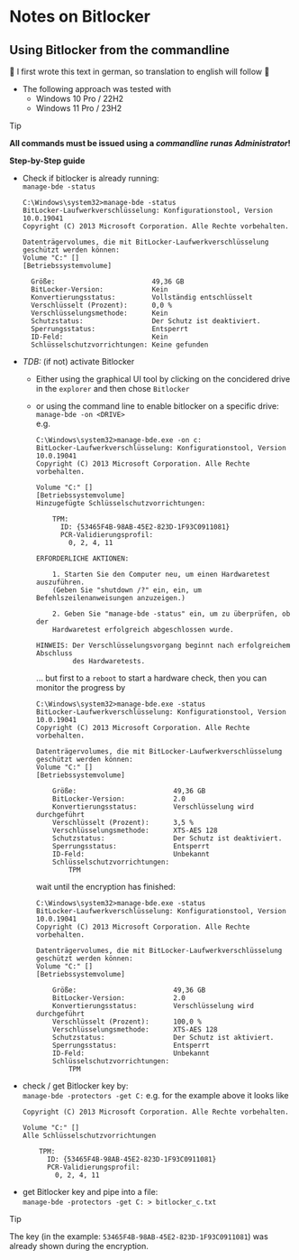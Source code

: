 # Notes on Bitlocker
## Using Bitlocker from the commandline
🚧 I first wrote this text in german, so translation to english will follow 🚧
* The following approach was tested with
  * Windows 10 Pro / 22H2
  * Windows 11 Pro / 23H2

> [!TIP]
> **All commands must be issued using a *commandline runas Administrator*!**

**Step-by-Step guide**
* Check if bitlocker is already running:<br>
  `manage-bde -status`<br>
   ```
   C:\Windows\system32>manage-bde -status
   BitLocker-Laufwerkverschlüsselung: Konfigurationstool, Version 10.0.19041
   Copyright (C) 2013 Microsoft Corporation. Alle Rechte vorbehalten.

   Datenträgervolumes, die mit BitLocker-Laufwerkverschlüsselung
   geschützt werden können:
   Volume "C:" []
   [Betriebssystemvolume]

     Größe:                        49,36 GB
     BitLocker-Version:            Kein
     Konvertierungsstatus:         Vollständig entschlüsselt
     Verschlüsselt (Prozent):      0,0 %
     Verschlüsselungsmethode:      Kein
     Schutzstatus:                 Der Schutz ist deaktiviert.
     Sperrungsstatus:              Entsperrt
     ID-Feld:                      Kein
     Schlüsselschutzvorrichtungen: Keine gefunden
   ```
* _TDB:_ (if not) activate Bitlocker
  * Either using the graphical UI tool by clicking on the concidered drive in the `explorer` and then chose `Bitlocker`

  * or using the command line to enable bitlocker on a specific drive:<br>
    `manage-bde -on <DRIVE>`<br>
    e.g.
    ```
    C:\Windows\system32>manage-bde.exe -on c:
    BitLocker-Laufwerkverschlüsselung: Konfigurationstool, Version 10.0.19041
    Copyright (C) 2013 Microsoft Corporation. Alle Rechte vorbehalten.
    
    Volume "C:" []
    [Betriebssystemvolume]
    Hinzugefügte Schlüsselschutzvorrichtungen:
    
        TPM:
          ID: {53465F4B-98AB-45E2-823D-1F93C0911081}
          PCR-Validierungsprofil:
            0, 2, 4, 11
    
    ERFORDERLICHE AKTIONEN:
    
        1. Starten Sie den Computer neu, um einen Hardwaretest auszuführen.
        (Geben Sie "shutdown /?" ein, ein, um Befehlszeilenanweisungen anzuzeigen.)
    
        2. Geben Sie "manage-bde -status" ein, um zu überprüfen, ob der
        Hardwaretest erfolgreich abgeschlossen wurde.
    
    HINWEIS: Der Verschlüsselungsvorgang beginnt nach erfolgreichem Abschluss
             des Hardwaretests.
    ```  
    ... but first to a `reboot` to start a hardware check, then you can monitor the progress by <br>
    ```
    C:\Windows\system32>manage-bde.exe -status
    BitLocker-Laufwerkverschlüsselung: Konfigurationstool, Version 10.0.19041
    Copyright (C) 2013 Microsoft Corporation. Alle Rechte vorbehalten.
    
    Datenträgervolumes, die mit BitLocker-Laufwerkverschlüsselung
    geschützt werden können:
    Volume "C:" []
    [Betriebssystemvolume]
    
        Größe:                        49,36 GB
        BitLocker-Version:            2.0
        Konvertierungsstatus:         Verschlüsselung wird durchgeführt
        Verschlüsselt (Prozent):      3,5 %
        Verschlüsselungsmethode:      XTS-AES 128
        Schutzstatus:                 Der Schutz ist deaktiviert.
        Sperrungsstatus:              Entsperrt
        ID-Feld:                      Unbekannt
        Schlüsselschutzvorrichtungen:
            TPM
    ```
    wait until the encryption has finished:<br>
    ```
    C:\Windows\system32>manage-bde.exe -status
    BitLocker-Laufwerkverschlüsselung: Konfigurationstool, Version 10.0.19041
    Copyright (C) 2013 Microsoft Corporation. Alle Rechte vorbehalten.
    
    Datenträgervolumes, die mit BitLocker-Laufwerkverschlüsselung
    geschützt werden können:
    Volume "C:" []
    [Betriebssystemvolume]
    
        Größe:                        49,36 GB
        BitLocker-Version:            2.0
        Konvertierungsstatus:         Verschlüsselung wird durchgeführt
        Verschlüsselt (Prozent):      100,0 %
        Verschlüsselungsmethode:      XTS-AES 128
        Schutzstatus:                 Der Schutz ist aktiviert.
        Sperrungsstatus:              Entsperrt
        ID-Feld:                      Unbekannt
        Schlüsselschutzvorrichtungen:
            TPM
    ```
* check / get Bitlocker key by:<br>
  `manage-bde -protectors -get C:`
  e.g. for the example above it looks like
  ```
  Copyright (C) 2013 Microsoft Corporation. Alle Rechte vorbehalten.
  
  Volume "C:" []
  Alle Schlüsselschutzvorrichtungen
  
      TPM:
        ID: {53465F4B-98AB-45E2-823D-1F93C0911081}
        PCR-Validierungsprofil:
          0, 2, 4, 11
  ```  
* get Bitlocker key and pipe into a file:<br>
  `manage-bde -protectors -get C: > bitlocker_c.txt`
  
> [!TIP]
> The key (in the example: `53465F4B-98AB-45E2-823D-1F93C0911081`) was already shown during the encryption.
